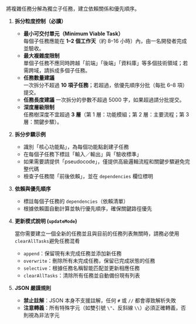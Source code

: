 將複雜任務分解為獨立子任務，建立依賴關係和優先順序。

1. **拆分粒度控制（必讀）**

   - **最小可交付單元（Minimum Viable Task）**  
     每個子任務應能在 **1–2 個工作天**（約 8–16 小時）內，由一名開發者完成並驗收。
   - **最大複雜度限制**  
     單個子任務不應同時跨越「前端」「後端」「資料庫」等多個技術領域；若需跨域，請拆成多個子任務。
   - **任務數量建議**  
     一次拆分不超過 **10 項子任務**；若超過，依優先順序分批（每批 6–8 項）提交。
   - **任務長度建議**
     一次拆分的參數不超過 5000 字，如果超過請分批提交。
   - **深度層級限制**  
     任務樹深度不宜超過 **3 層**（第 1 層：功能模組；第 2 層：主要流程；第 3 層：關鍵步驟）。

2. **拆分步驟示例**

   - 識別「核心功能點」，為每個功能點創建子任務
   - 在每個子任務下標註「輸入／輸出」與「驗收標準」
   - 如果需要請提供「pseudocode」，僅提供高級邏輯流程和關鍵步驟避免完整代碼
   - 檢查子任務間「前後依賴」，並在 `dependencies` 欄位標明

3. **依賴與優先順序**

   - 標註每個子任務的 `dependencies`（依賴清單）
   - 根據依賴圖自動計算並執行優先順序，確保關鍵路徑優先

4. **更新模式說明 (`updateMode`)**

   當你需要建立一個全新的任務並且與目前的任務列表無關時，請務必使用`clearAllTasks`避免任務混肴

   - `append`：保留現有未完成任務並添加新任務
   - `overwrite`：刪除所有未完成任務，保留已完成狀態的任務
   - `selective`：根據任務名稱智能匹配並更新相應任務
   - `clearAllTasks`：清除所有任務並自動備份現有列表

5. **JSON 嚴謹規則**
   - **禁止註解**：JSON 本身不支援註解，任何 `#` 或 `//` 都會導致解析失敗
   - **注意轉義**：所有特殊字元（如雙引號 `\"`、反斜線 `\\`）必須正確轉義，否則視為非法字元
